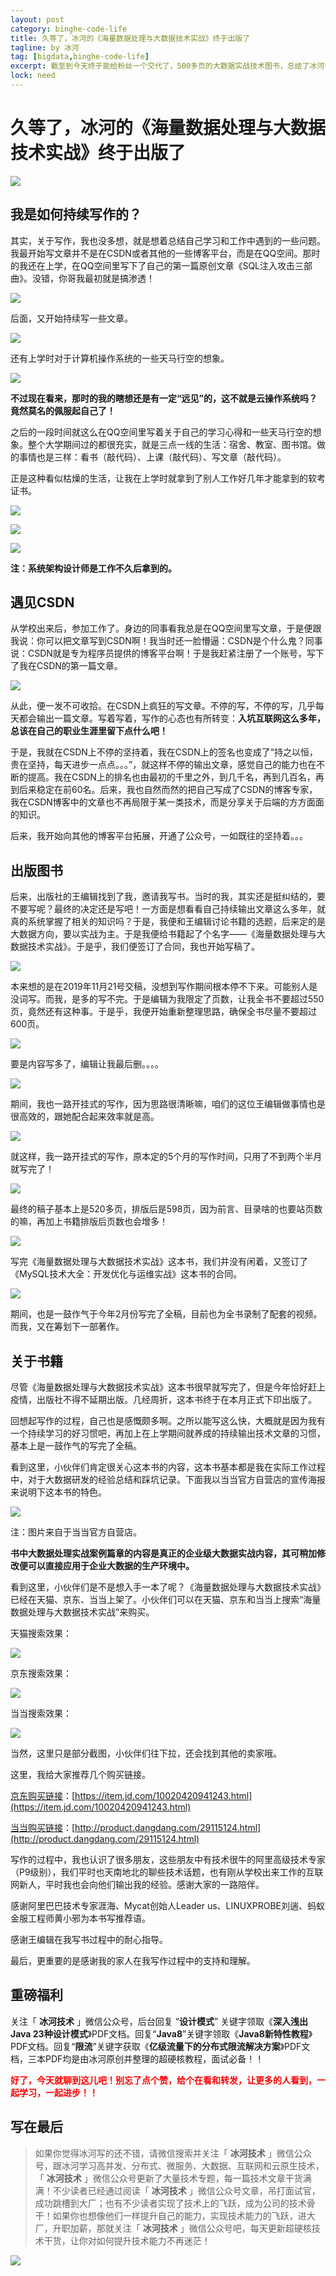 ```yaml
---
layout: post
category: binghe-code-life
title: 久等了，冰河的《海量数据处理与大数据技术实战》终于出版了
tagline: by 冰河
tag: [bigdata,binghe-code-life]
excerpt: 截至到今天终于能给粉丝一个交代了，500多页的大数据实战技术图书，总结了冰河多年实际工作过程中的大数据处理经验，书中的案例稍加改造即可应用到实际的工作场景。
lock: need
---
```


# 久等了，冰河的《海量数据处理与大数据技术实战》终于出版了

![](https://img-blog.csdnimg.cn/20200828011209412.png)

## 我是如何持续写作的？

其实，关于写作，我也没多想，就是想着总结自己学习和工作中遇到的一些问题。我最开始写文章并不是在CSDN或者其他的一些博客平台，而是在QQ空间。那时的我还在上学，在QQ空间里写下了自己的第一篇原创文章《SQL注入攻击三部曲》。没错，你哥我最初就是搞渗透！

![](https://img-blog.csdnimg.cn/20200828011223867.png)


后面，又开始持续写一些文章。

![](https://img-blog.csdnimg.cn/2020082801123594.png)


还有上学时对于计算机操作系统的一些天马行空的想象。

![](https://img-blog.csdnimg.cn/2020082801124753.png)


**不过现在看来，那时的我的瞎想还是有一定“远见”的，这不就是云操作系统吗？竟然莫名的佩服起自己了！**

之后的一段时间就这么在QQ空间里写着关于自己的学习心得和一些天马行空的想象。整个大学期间过的都很充实，就是三点一线的生活：宿舍、教室、图书馆。做的事情也是三样：看书（敲代码）、上课（敲代码）、写文章（敲代码）。

正是这种看似枯燥的生活，让我在上学时就拿到了别人工作好几年才能拿到的软考证书。

![](https://img-blog.csdnimg.cn/20200828011301863.png)


![](https://img-blog.csdnimg.cn/20200828011322103.png)


![](https://img-blog.csdnimg.cn/20200828011334432.png)


**注：系统架构设计师是工作不久后拿到的。**

## 遇见CSDN

从学校出来后，参加工作了。身边的同事看我总是在QQ空间里写文章，于是便跟我说：你可以把文章写到CSDN啊！我当时还一脸懵逼：CSDN是个什么鬼？同事说：CSDN就是专为程序员提供的博客平台啊！于是我赶紧注册了一个账号，写下了我在CSDN的第一篇文章。

![](https://img-blog.csdnimg.cn/20200828011359565.png)


从此，便一发不可收拾。在CSDN上疯狂的写文章。不停的写，不停的写，几乎每天都会输出一篇文章。写着写着，写作的心态也有所转变：**入坑互联网这么多年，总该在自己的职业生涯里留下点什么吧！**

于是，我就在CSDN上不停的坚持着，我在CSDN上的签名也变成了“持之以恒，贵在坚持，每天进步一点点。。。”，就这样不停的输出文章，感觉自己的能力也在不断的提高。我在CSDN上的排名也由最初的千里之外，到几千名，再到几百名，再到后来稳定在前60名。后来，我也自然而然的把自己写成了CSDN的博客专家，我在CSDN博客中的文章也不再局限于某一类技术，而是分享关于后端的方方面面的知识。

后来，我开始向其他的博客平台拓展，开通了公众号，一如既往的坚持着。。。

## 出版图书

后来，出版社的王编辑找到了我，邀请我写书。当时的我，其实还是挺纠结的，要不要写呢？最终的决定还是写吧！一方面是想看看自己持续输出文章这么多年，就真的系统掌握了相关的知识吗？于是，我便和王编辑讨论书籍的选题，后来定的是大数据方向，要以实战为主。于是我便给书籍起了个名字——《海量数据处理与大数据技术实战》。于是乎，我们便签订了合同，我也开始写稿了。

![](https://img-blog.csdnimg.cn/20200828011412288.png)


本来想的是在2019年11月21号交稿，没想到写作期间根本停不下来。可能别人是没词写。而我，是多的写不完。于是编辑为我限定了页数，让我全书不要超过550页，竟然还有这种事。于是乎，我便开始重新整理思路，确保全书尽量不要超过600页。

![](https://img-blog.csdnimg.cn/2020082801142372.png)


要是内容写多了，编辑让我最后删。。。。

![](https://img-blog.csdnimg.cn/20200828011434326.png)


期间，我也一路开挂式的写作，因为思路很清晰嘛，咱们的这位王编辑做事情也是很高效的，跟她配合起来效率就是高。

![](https://img-blog.csdnimg.cn/20200828011446623.png)


就这样，我一路开挂式的写作，原本定的5个月的写作时间，只用了不到两个半月就写完了！

![](https://img-blog.csdnimg.cn/20200828011501595.png)


最终的稿子基本上是520多页，排版后是598页，因为前言、目录啥的也要站页数的嘛，再加上书籍排版后页数也会增多！

![](https://img-blog.csdnimg.cn/20200828011528768.png)


写完《海量数据处理与大数据技术实战》这本书，我们并没有闲着，又签订了《MySQL技术大全：开发优化与运维实战》这本书的合同。

![](https://img-blog.csdnimg.cn/20200828011558405.png)


期间，也是一鼓作气于今年2月份写完了全稿，目前也为全书录制了配套的视频。而我，又在筹划下一部著作。

## 关于书籍

尽管《海量数据处理与大数据技术实战》这本书很早就写完了，但是今年恰好赶上疫情，出版社不得不延期出版。几经周折，这本书终于在本月正式下印出版了。

回想起写作的过程，自己也是感慨颇多啊。之所以能写这么快，大概就是因为我有一个持续学习的好习惯吧，再加上在上学期间就养成的持续输出技术文章的习惯，基本上是一鼓作气的写完了全稿。

看到这里，小伙伴们肯定很关心这本书的内容，这本书基本都是我在实际工作过程中，对于大数据研发的经验总结和踩坑记录。下面我以当当官方自营店的宣传海报来说明下这本书的特色。

![](https://img-blog.csdnimg.cn/20200828011615642.jpg)


注：图片来自于当当官方自营店。

**书中大数据处理实战案例篇章的内容是真正的企业级大数据实战内容，其可稍加修改便可以直接应用于企业大数据的生产环境中。**

看到这里，小伙伴们是不是想入手一本了呢？《海量数据处理与大数据技术实战》已经在天猫、京东、当当上架了。小伙伴们可以在天猫、京东和当当上搜索“海量数据处理与大数据技术实战”来购买。

天猫搜索效果：

![](https://img-blog.csdnimg.cn/20200828011645695.png)


京东搜索效果：

![](https://img-blog.csdnimg.cn/2020082801165790.png)

当当搜索效果：

![](https://img-blog.csdnimg.cn/20200828011709436.png)

当然，这里只是部分截图，小伙伴们往下拉，还会找到其他的卖家哦。

这里，我给大家推荐几个购买链接。

[京东购买链接](https://item.jd.com/10020420941243.html)：[https://item.jd.com/10020420941243.html](https://item.jd.com/10020420941243.html)

[当当购买链接](http://product.dangdang.com/29115124.html)：[http://product.dangdang.com/29115124.html](http://product.dangdang.com/29115124.html)

写作的过程中，我也认识了很多朋友，这些朋友中有技术很牛的阿里高级技术专家（P9级别），我们平时也天南地北的聊些技术话题，也有刚从学校出来工作的互联网新人，平时我也会向他们输出我的经验。感谢大家的一路陪伴。

感谢阿里巴巴技术专家涯海、Mycat创始人Leader us、LINUXPROBE刘遄、蚂蚁金服工程师黄小邪为本书写推荐语。

感谢王编辑在我写书过程中的耐心指导。

最后，更重要的是感谢我的家人在我写作过程中的支持和理解。

## 重磅福利

关注「 **冰河技术** 」微信公众号，后台回复 “**设计模式**” 关键字领取《**深入浅出Java 23种设计模式**》PDF文档。回复“**Java8**”关键字领取《**Java8新特性教程**》PDF文档。回复“**限流**”关键字获取《**亿级流量下的分布式限流解决方案**》PDF文档，三本PDF均是由冰河原创并整理的超硬核教程，面试必备！！

<font color="#FF0000">**好了，今天就聊到这儿吧！别忘了点个赞，给个在看和转发，让更多的人看到，一起学习，一起进步！！**</font>

## 写在最后

> 如果你觉得冰河写的还不错，请微信搜索并关注「 **冰河技术** 」微信公众号，跟冰河学习高并发、分布式、微服务、大数据、互联网和云原生技术，「 **冰河技术** 」微信公众号更新了大量技术专题，每一篇技术文章干货满满！不少读者已经通过阅读「 **冰河技术** 」微信公众号文章，吊打面试官，成功跳槽到大厂；也有不少读者实现了技术上的飞跃，成为公司的技术骨干！如果你也想像他们一样提升自己的能力，实现技术能力的飞跃，进大厂，升职加薪，那就关注「 **冰河技术** 」微信公众号吧，每天更新超硬核技术干货，让你对如何提升技术能力不再迷茫！

![](https://img-blog.csdnimg.cn/20200716220443647.png#pic_center)
